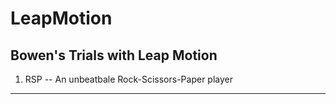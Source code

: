 # LeapMotion

Bowen's Trials with Leap Motion
-----------------------------------------------------------------------------------------------------------------------------

1. RSP -- An unbeatbale Rock-Scissors-Paper player



-----------------------------------------------------------------------------------------------------------------------------
